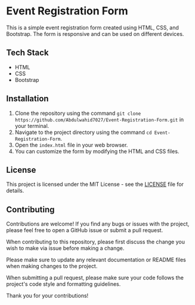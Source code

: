 # Event Registration Form

This is a simple event registration form created using HTML, CSS, and Bootstrap. The form is responsive and can be used on different devices.

## Tech Stack

- HTML
- CSS
- Bootstrap

## Installation

1. Clone the repository using the command `git clone https://github.com/Abdulwahid7027/Event-Registration-Form.git` in your terminal.
2. Navigate to the project directory using the command `cd Event-Registration-Form`.
3. Open the `index.html` file in your web browser.
4. You can customize the form by modifying the HTML and CSS files.

## License

This project is licensed under the MIT License - see the [LICENSE](LICENSE) file for details.

## Contributing

Contributions are welcome! If you find any bugs or issues with the project, please feel free to open a GitHub issue or submit a pull request.

When contributing to this repository, please first discuss the change you wish to make via issue before making a change. 

Please make sure to update any relevant documentation or README files when making changes to the project.

When submitting a pull request, please make sure your code follows the project's code style and formatting guidelines.

Thank you for your contributions!
